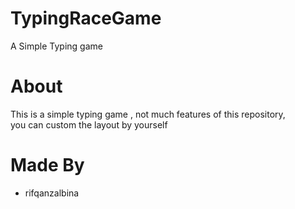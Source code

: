 # TypingRaceGame  
A Simple Typing game 

# About
This is a simple typing game , not much features of this repository,  <br> 
you can custom the layout by yourself

# Made By
- rifqanzalbina
